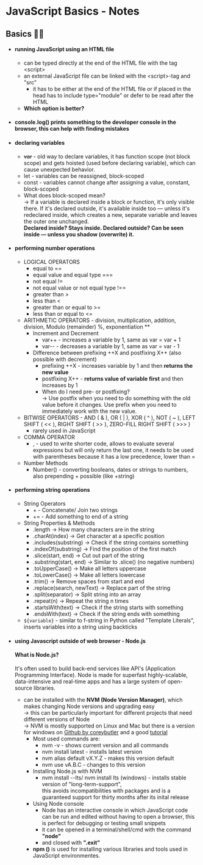 # JavaScript Basics - Notes

## Basics 🍕💭 
 - #### running JavaScript using an HTML file
    - can be typed directly at the end of the HTML file with the tag &lt;script&gt;
    - an external JavaScript file can be linked with the &lt;script&gt;-tag and "src"
        - it has to be either at the end of the HTML file or if placed in the head has to include type="module" or defer to be read after the HTML
    - **Which option is better?**

 - #### console.log() prints something to the developer console in the browser, this can help with finding mistakes

 - #### declaring variables 
    - ~~var~~ -  old way to declare variables,
    it has function scope (not block scope) and gets hoisted (used before declaring variable), which can cause unexpected behavior.
    - let - variables can be reassigned, block-scoped
    - const - variables cannot change after assigning a value, constant, block-scoped
    - What does block-scoped mean?  
      → If a variable is declared inside a block or function, it's only visible there. If it's declared outside, it's available inside too — unless it's redeclared inside, which creates a new, separate variable and leaves the outer one unchanged.  
      **Declared inside? Stays inside. Declared outside? Can be seen inside — unless you shadow (overwrite) it.**

 - #### performing number operations
   - LOGICAL OPERATORS 
      - equal to ==
      - equal value and equal type ===
      - not equal !=
      - not equal value or not equal type !==
      - greater than >
      - less than < 
      - greater than or equal to >=
      - less than or equal to <=
   - ARITHMETIC OPERATORS - division, multiplication, addition, division, Modulo (remainder) %, exponentiation **
      - Increment and Decrement
         - var++ - increases a variable by 1, same as var = var + 1
         - var-- - decreases a variable by 1, same as var = var - 1
      - Difference between prefixing ++X and postfixing X++ (also possible with decrement)
         - prefixing ++X - increases variable by 1 and then **returns the new value**
         - postfixing X++ - **returns value of variable first** and then increases by 1 
         - When do I need pre- or postfixing?  
            → Use postfix when you need to do something with the old value before it changes.
            Use prefix when you need to immediately work with the new value.
   - BITWISE OPERATORS - AND ( & ),
   OR ( | ), XOR ( ^ ), NOT ( ~ ), LEFT SHIFT ( << ), RIGHT SHIFT ( >> ), ZERO-FILL RIGHT SHIFT ( >>> )
      - rarely used in JavaScript
   - COMMA OPERATOR 
      - , - used to write shorter code, allows to evaluate several expressions but will only return the last one, it needs to be used with parentheses because it has a low precedence, lower than =
   - Number Methods
      - Number() - converting booleans, dates or strings to numbers, also prepending + possible (like +string)

 - #### performing string operations
   - String Operators
      - &plus; - Concatenate/ Join two strings
      - += - Add something to end of a string
   -  String Properties & Methods
      - .length → How many characters are in the string
      - .charAt(index) → Get character at a specific position
      - .includes(substring) → Check if the string contains something
      - .indexOf(substring) → Find the position of the first match
      - .slice(start, end) → Cut out part of the string
      - .substring(start, end) → Similar to .slice() (no negative numbers)
      - .toUpperCase() → Make all letters uppercase
      - .toLowerCase() → Make all letters lowercase
      - .trim() → Remove spaces from start and end
      - .replace(search, newText) → Replace part of the string
      - .split(separator) → Split string into an array
      - .repeat(n) → Repeat the string n times
      - .startsWith(text) → Check if the string starts with something
      - .endsWith(text) → Check if the string ends with something
   - `${variable}` - similar to f-string in Python called "Template Literals", inserts variables into a string using backticks

- #### using Javascript outside of web browser - Node.js
   #### What is Node.js?  
   It's often used to build back-end services like API's (Application Programming Interface). Node is made for superfast highly-scalable, data-intensive and real-time apps and has a large system of open-source libraries.
   - can be installed with the **NVM (Node Version Manager)**, which makes changing Node versions and upgrading easy  
   → this can be particularly important for different projects that need different versions of Node  
   → NVM is mostly supported on Linux and Mac but there is a version for windows on [ Github by coreybutler](https://github.com/coreybutler/nvm-windows?tab=readme-ov-file#readme) and a good [tutorial](https://www.freecodecamp.org/news/node-version-manager-nvm-install-guide/)
      - Most used commands are:
         - nvm -v - shows current version and all commands
         - nvm install latest - installs latest version
         - nvm alias default vX.Y.Z - makes this version default
         - nvm use vA.B.C -  changes to this version
      - Installing Node.js with NVM
         - nvm install --lts/ nvm install lts (windows) - installs stable version of "long-term-support",   
         this avoids incompatibilities with packages and is a guaranteed support for thirty months after its inital release 
      - Using Node console
         - Node has an interactive console in which JavaScript code can be run and edited without having to open a browser, this is perfect for debugging or testing small snippets
         - it can be opened in a terminal/shell/cmd with the command **"node"**
         - and closed with **".exit"**
      - **npm ()** is used for installing various libraries and tools used in JavaScript environmentes. 